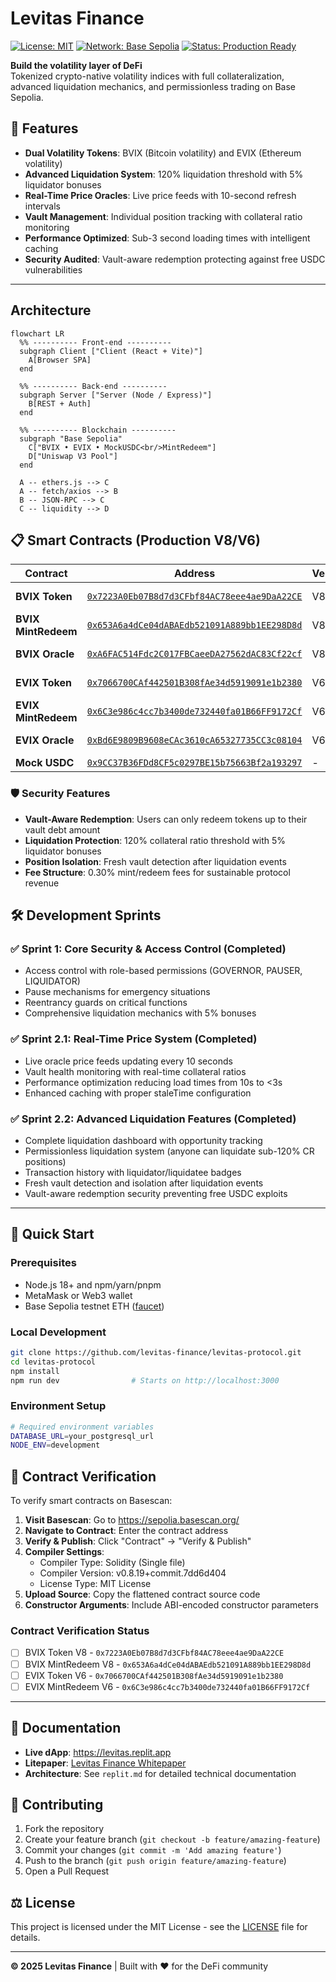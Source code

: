 # Levitas Finance

[![License: MIT](https://img.shields.io/badge/License-MIT-yellow.svg)](https://opensource.org/licenses/MIT)
[![Network: Base Sepolia](https://img.shields.io/badge/Network-Base%20Sepolia-blue)](https://sepolia.basescan.org/)
[![Status: Production Ready](https://img.shields.io/badge/Status-Production%20Ready-brightgreen)](https://levitas.replit.app)

**Build the volatility layer of DeFi**  
Tokenized crypto-native volatility indices with full collateralization, advanced liquidation mechanics, and permissionless trading on Base Sepolia.

## 🚀 Features

- **Dual Volatility Tokens**: BVIX (Bitcoin volatility) and EVIX (Ethereum volatility) 
- **Advanced Liquidation System**: 120% liquidation threshold with 5% liquidator bonuses
- **Real-Time Price Oracles**: Live price feeds with 10-second refresh intervals
- **Vault Management**: Individual position tracking with collateral ratio monitoring
- **Performance Optimized**: Sub-3 second loading times with intelligent caching
- **Security Audited**: Vault-aware redemption protecting against free USDC vulnerabilities

---

## Architecture

```mermaid
flowchart LR
  %% ---------- Front-end ----------
  subgraph Client ["Client (React + Vite)"]
    A[Browser SPA]
  end

  %% ---------- Back-end ----------
  subgraph Server ["Server (Node / Express)"]
    B[REST + Auth]
  end

  %% ---------- Blockchain ----------
  subgraph "Base Sepolia"
    C["BVIX • EVIX • MockUSDC<br/>MintRedeem"]
    D["Uniswap V3 Pool"]
  end

  A -- ethers.js --> C
  A -- fetch/axios --> B
  B -- JSON-RPC --> C
  C -- liquidity --> D
```

## 📋 Smart Contracts (Production V8/V6)

| Contract | Address | Version | Status |
|----------|---------|---------|--------|
| **BVIX Token** | [`0x7223A0Eb07B8d7d3CFbf84AC78eee4ae9DaA22CE`](https://sepolia.basescan.org/address/0x7223A0Eb07B8d7d3CFbf84AC78eee4ae9DaA22CE) | V8 | ✅ Production |
| **BVIX MintRedeem** | [`0x653A6a4dCe04dABAEdb521091A889bb1EE298D8d`](https://sepolia.basescan.org/address/0x653A6a4dCe04dABAEdb521091A889bb1EE298D8d) | V8 | ✅ Production |
| **BVIX Oracle** | [`0xA6FAC514Fdc2C017FBCaeeDA27562dAC83Cf22cf`](https://sepolia.basescan.org/address/0xA6FAC514Fdc2C017FBCaeeDA27562dAC83Cf22cf) | V8 | ✅ Production |
| **EVIX Token** | [`0x7066700CAf442501B308fAe34d5919091e1b2380`](https://sepolia.basescan.org/address/0x7066700CAf442501B308fAe34d5919091e1b2380) | V6 | ✅ Production |
| **EVIX MintRedeem** | [`0x6C3e986c4cc7b3400de732440fa01B66FF9172Cf`](https://sepolia.basescan.org/address/0x6C3e986c4cc7b3400de732440fa01B66FF9172Cf) | V6 | ✅ Production |
| **EVIX Oracle** | [`0xBd6E9809B9608eCAc3610cA65327735CC3c08104`](https://sepolia.basescan.org/address/0xBd6E9809B9608eCAc3610cA65327735CC3c08104) | V6 | ✅ Production |
| **Mock USDC** | [`0x9CC37B36FDd8CF5c0297BE15b75663Bf2a193297`](https://sepolia.basescan.org/address/0x9CC37B36FDd8CF5c0297BE15b75663Bf2a193297) | - | ✅ Testnet |

### 🛡️ Security Features
- **Vault-Aware Redemption**: Users can only redeem tokens up to their vault debt amount
- **Liquidation Protection**: 120% collateral ratio threshold with 5% liquidator bonuses  
- **Position Isolation**: Fresh vault detection after liquidation events
- **Fee Structure**: 0.30% mint/redeem fees for sustainable protocol revenue

## 🛠️ Development Sprints

### ✅ Sprint 1: Core Security & Access Control (Completed)
- Access control with role-based permissions (GOVERNOR, PAUSER, LIQUIDATOR)
- Pause mechanisms for emergency situations
- Reentrancy guards on critical functions
- Comprehensive liquidation mechanics with 5% bonuses

### ✅ Sprint 2.1: Real-Time Price System (Completed) 
- Live oracle price feeds updating every 10 seconds
- Vault health monitoring with real-time collateral ratios
- Performance optimization reducing load times from 10s to <3s
- Enhanced caching with proper staleTime configuration

### ✅ Sprint 2.2: Advanced Liquidation Features (Completed)
- Complete liquidation dashboard with opportunity tracking
- Permissionless liquidation system (anyone can liquidate sub-120% CR positions)
- Transaction history with liquidator/liquidatee badges
- Fresh vault detection and isolation after liquidation events
- Vault-aware redemption security preventing free USDC exploits

---

## 🚀 Quick Start

### Prerequisites
- Node.js 18+ and npm/yarn/pnpm
- MetaMask or Web3 wallet
- Base Sepolia testnet ETH ([faucet](https://faucet.quicknode.com/base/sepolia))

### Local Development
```bash
git clone https://github.com/levitas-finance/levitas-protocol.git
cd levitas-protocol
npm install
npm run dev                # Starts on http://localhost:3000
```

### Environment Setup
```bash
# Required environment variables
DATABASE_URL=your_postgresql_url
NODE_ENV=development
```

## 🔗 Contract Verification

To verify smart contracts on Basescan:

1. **Visit Basescan**: Go to https://sepolia.basescan.org/
2. **Navigate to Contract**: Enter the contract address 
3. **Verify & Publish**: Click "Contract" → "Verify & Publish"
4. **Compiler Settings**:
   - Compiler Type: Solidity (Single file)
   - Compiler Version: v0.8.19+commit.7dd6d404
   - License Type: MIT License
5. **Upload Source**: Copy the flattened contract source code
6. **Constructor Arguments**: Include ABI-encoded constructor parameters

### Contract Verification Status
- [ ] BVIX Token V8 - `0x7223A0Eb07B8d7d3CFbf84AC78eee4ae9DaA22CE`
- [ ] BVIX MintRedeem V8 - `0x653A6a4dCe04dABAEdb521091A889bb1EE298D8d`  
- [ ] EVIX Token V6 - `0x7066700CAf442501B308fAe34d5919091e1b2380`
- [ ] EVIX MintRedeem V6 - `0x6C3e986c4cc7b3400de732440fa01B66FF9172Cf`

---

## 📖 Documentation

- **Live dApp**: https://levitas.replit.app
- **Litepaper**: [Levitas Finance Whitepaper](https://levitas.replit.app/Levitas%20Finance%20Whitepaper%20V1.pdf)
- **Architecture**: See `replit.md` for detailed technical documentation

## 🤝 Contributing

1. Fork the repository
2. Create your feature branch (`git checkout -b feature/amazing-feature`)
3. Commit your changes (`git commit -m 'Add amazing feature'`)
4. Push to the branch (`git push origin feature/amazing-feature`)
5. Open a Pull Request

## ⚖️ License

This project is licensed under the MIT License - see the [LICENSE](LICENSE) file for details.

---

**© 2025 Levitas Finance** | Built with ❤️ for the DeFi community

